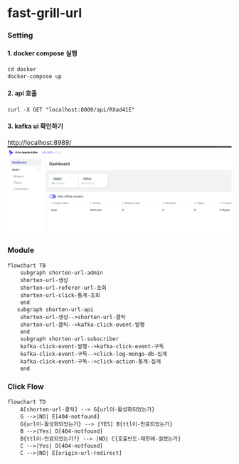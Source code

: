 # fast-grill-url

### Setting

#### 1. docker compose 실행

```
cd docker
docker-compose up
```

#### 2. api 호출

```
curl -X GET "localhost:8000/api/RXad41E"
```

#### 3. kafka ui 확인하기

http://localhost:8989/
![kafka-ui-screenshot](./kafka-ui-screenshot.png)

### Module

```mermaid
flowchart TB
    subgraph shorten-url-admin
    shorten-url-생성
    shorten-url-referer-url-조회
    shorten-url-click-통계-조회
    end
   subgraph shorten-url-api
    shorten-url-생성-->shorten-url-클릭
    shorten-url-클릭-->kafka-click-event-발행
    end
    subgraph shorten-url-subscriber
    kafka-click-event-발행-->kafka-click-event-구독
    kafka-click-event-구독-->click-log-mongo-db-집계
    kafka-click-event-구독-->click-action-통계-집계
    end
```

### Click Flow

```mermaid
flowchart TD
    A[shorten-url-클릭] --> G{url이-활성화되었는가}
    G -->|NO| E[404-notfound]
    G{url이-활성화되었는가} --> |YES| B{ttl이-만료되었는가}
    B -->|Yes| D[404-notfound]
    B{ttl이-만료되었는가?} --> |NO| C{호출빈도-제한에-걸렸는가}
    C -->|Yes| D[404-notfound]
    C -->|NO| E[origin-url-redirect]
```
